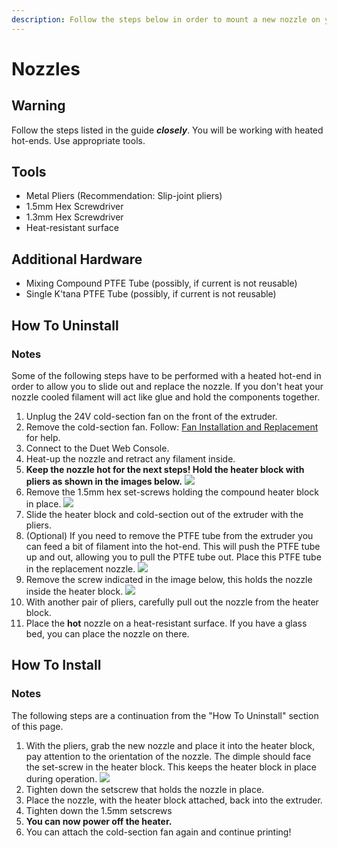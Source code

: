 ```yaml
---
description: Follow the steps below in order to mount a new nozzle on your 3D printer.
---
```


# Nozzles

## Warning

Follow the steps listed in the guide _**closely**_. You will be working with heated hot-ends. Use appropriate tools.

## Tools

* Metal Pliers \(Recommendation: Slip-joint pliers\)
* 1.5mm Hex Screwdriver
* 1.3mm Hex Screwdriver
* Heat-resistant surface

## Additional Hardware

* Mixing Compound PTFE Tube \(possibly, if current is not reusable\)
* Single K'tana PTFE Tube \(possibly, if current is not reusable\)

## How To Uninstall 

### Notes

Some of the following steps have to be performed with a heated hot-end in order to allow you to slide out and replace the nozzle. If you don't heat your nozzle cooled filament will act like glue and hold the components together.

1. Unplug the 24V cold-section fan on the front of the extruder.
2. Remove the cold-section fan. Follow: [Fan Installation and Replacement](https://promega.printm3d.com/~/edit/drafts/-LHdXavkB_zqUw_einTK/repair-guides/fan-installation-and-replacement) for help.
3. Connect to the Duet Web Console.
4. Heat-up the nozzle and retract any filament inside.
5. **Keep the nozzle hot for the next steps! Hold the heater block with pliers as shown in the images below.**  ![](../../.gitbook/assets/howtoholdcompound.jpg)
6. Remove the 1.5mm hex set-screws holding the compound heater block in place.  ![](../../.gitbook/assets/hotendsetscrews.jpg) 
7. Slide the heater block and cold-section out of the extruder with the pliers.
8. \(Optional\) If you need to remove the PTFE tube from the extruder you can feed a bit of filament into the hot-end. This will push the PTFE tube up and out, allowing you to pull the PTFE tube out. Place this PTFE tube in the replacement nozzle.  ![](../../.gitbook/assets/compound_heater_removeptfe.jpg) 
9. Remove the screw indicated in the image below, this holds the nozzle inside the heater block. ![](../../.gitbook/assets/removenozzlesetscrew.jpg) 
10. With another pair of pliers, carefully pull out the nozzle from the heater block.
11. Place the **hot** nozzle on a heat-resistant surface. If you have a glass bed, you can place the nozzle on there.

## How To Install

### Notes

The following steps are a continuation from the "How To Uninstall" section of this page. 

1. With the pliers, grab the new nozzle and place it into the heater block, pay attention to the orientation of the nozzle. The dimple should face the set-screw in the heater block. This keeps the heater block in place during operation. ![](../../.gitbook/assets/nozzle-dimple.jpg) 
2. Tighten down the setscrew that holds the nozzle in place.
3. Place the nozzle, with the heater block attached, back into the extruder.
4. Tighten down the 1.5mm setscrews
5. **You can now power off the heater.**
6. You can attach the cold-section fan again and continue printing!




